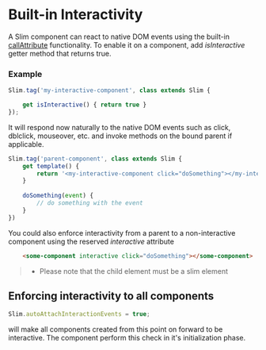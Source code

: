 # Built-in Interactivity

A Slim component can react to native DOM events using the built-in [callAttribute](./method_attribute_invocation.md) functionality.
To enable it on a component, add *isInteractive* getter method that returns true.

### Example

```js
Slim.tag('my-interactive-component', class extends Slim {

    get isInteractive() { return true }
});
```

It will respond now naturally to the native DOM events such as click, dblclick, mouseover, etc. and invoke methods on the
bound parent if applicable.

```js
Slim.tag('parent-component', class extends Slim {
    get template() {
        return '<my-interactive-component click="doSomething"></my-interactive-component>';
    }
    
    doSomething(event) {
        // do something with the event
    }
})
```

You could also enforce interactivity from a parent to a non-interactive component using the reserved *interactive* attribute

```html
    <some-component interactive click="doSomething"></some-component>
```

> - Please note that the child element must be a slim element

## Enforcing interactivity to all components

```js
Slim.autoAttachInteractionEvents = true;
```

will make all components created from this point on forward to be interactive. The component perform this check in it's initialization phase.